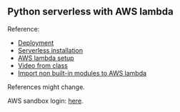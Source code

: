 ## Python serverless with AWS lambda

Reference:
- [Deployment](https://www.serverless.com/framework/docs/providers/aws/examples/hello-world/python)
- [Serverless installation](https://www.serverless.com/framework/docs/providers/aws/guide/installation)
- [AWS lambda setup](https://www.serverless.com/framework/docs/providers/aws/guide/credentials)
- [Video from class](https://drive.google.com/file/d/1jFXYPWTCZ_5vC3FHn7ar3p9PlmIGI22G/view)
- [Import non built-in modules to AWS lambda](https://www.gcptutorials.com/article/how-to-use-requests-module-in-aws-lambda)

References might change.

AWS sandbox login: [here](https://awsacademy.instructure.com/login/canvas).
